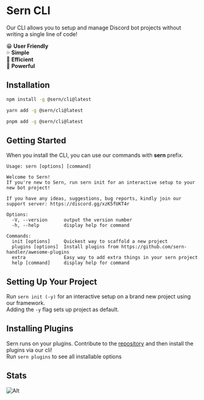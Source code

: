 # Sern CLI

Our CLI allows you to setup and manage Discord bot projects without writing a single line of code!

😁 **User Friendly** <br>
💦 **Simple** <br>
🌱 **Efficient** <br>
💪 **Powerful** <br>

## Installation

```sh
npm install -g @sern/cli@latest
```

```sh
yarn add -g @sern/cli@latest
```

```sh
pnpm add -g @sern/cli@latest
```

## Getting Started

When you install the CLI, you can use our commands with **sern** prefix.

```
Usage: sern [options] [command]

Welcome to Sern!
If you're new to Sern, run sern init for an interactive setup to your new bot project!

If you have any ideas, suggestions, bug reports, kindly join our support server: https://discord.gg/xzK5fUKT4r

Options:
  -V, --version      output the version number
  -h, --help         display help for command

Commands:
  init [options]     Quickest way to scaffold a new project
  plugins [options]  Install plugins from https://github.com/sern-handler/awesome-plugins
  extra              Easy way to add extra things in your sern project
  help [command]     display help for command

```

## Setting Up Your Project

Run `sern init (-y)` for an interactive setup on a brand new project using our framework. <br>
Adding the `-y` flag sets up project as default.

## Installing Plugins

Sern runs on your plugins. Contribute to the [repository](https://github.com/sern-handler/awesome-plugins) and then install the plugins via our cli! <br>
Run `sern plugins` to see all installable options

## Stats

![Alt](https://repobeats.axiom.co/api/embed/5eb8cf0f79fecee29cc81cd2eca5f6321981304e.svg 'Feel free to contribute')
